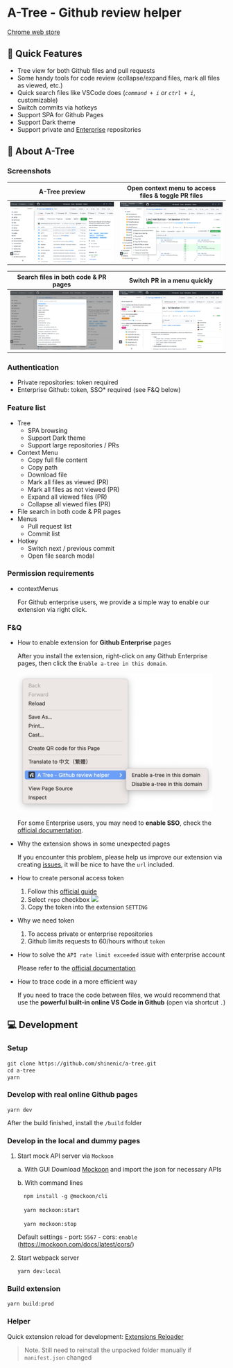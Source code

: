 # A-Tree - Github review helper

[Chrome web store](https://chrome.google.com/webstore/detail/a-tree-github-review-help/niogapfhnkbjmpnnobldcekclbgkbiah?fbclid=IwAR3MS27N-3lDAlAGmN1XyRy0WAKS18fQhEr3Xa8PlT3-up1CJfVNSGfSkzE)

## 🚀 Quick Features
- Tree view for both Github files and pull requests
- Some handy tools for code review (collapse/expand files, mark all files as viewed, etc.)
- Quick search files like VSCode does (*`command + i` or `ctrl + i`*, customizable)
- Switch commits via hotkeys
- Support SPA for Github Pages
- Support Dark theme
- Support private and [Enterprise](https://github.com/shinenic/a-tree#fq) repositories

## 📝 About A-Tree

### Screenshots
| A-Tree preview | Open context menu to access files & toggle PR files |
|-------------------------------------------|---------------------------------------------------|
| <img src="docs/screenshots/f-code.jpg" /> | <img src="docs/screenshots/f-context-menu.jpg" /> |

| Search files in both code & PR pages | Switch PR in a menu quickly |
|-------------------------------------------|---------------------------------------------------|
| <img src="docs/screenshots/f-file-search.jpg" /> | <img src="docs/screenshots/f-pull-menu.jpg" /> |     

### Authentication
- Private repositories: token required
- Enterprise Github: token, SSO* required (see F&Q below)

### Feature list
- Tree
  + SPA browsing
  + Support Dark theme
  + Support large repositories / PRs
- Context Menu
  + Copy full file content
  + Copy path
  + Download file
  + Mark all files as viewed (PR)
  + Mark all files as not viewed (PR)
  + Expand all viewed files (PR)
  + Collapse all viewed files (PR)
- File search in both code & PR pages
- Menus
  + Pull request list
  + Commit list
- Hotkey
  + Switch next / previous commit
  + Open file search modal



### Permission requirements
- contextMenus

  For Github enterprise users, we provide a simple way to enable our extension via right click.


### F&Q

- How to enable extension for **Github Enterprise** pages

  After you install the extension, right-click on any Github Enterprise pages, then click the `Enable a-tree in this domain`.

  <img src="docs/screenshots/context-menu-enable-guide.jpg" width="450" />

  For some Enterprise users, you may need to **enable SSO**, check the [official documentation](https://docs.github.com/en/authentication/authenticating-with-saml-single-sign-on/authorizing-a-personal-access-token-for-use-with-saml-single-sign-on).
  

- Why the extension shows in some unexpected pages

  If you encounter this problem, please help us improve our extension via creating [issues](https://github.com/shinenic/a-tree/issues/new/choose),
  it will be nice to have the `url` included.

- How to create personal access token
  
  1. Follow this [official guide](https://docs.github.com/en/github/authenticating-to-github/keeping-your-account-and-data-secure/creating-a-personal-access-token)
  2. Select `repo` checkbox
     ![](https://i.imgur.com/T1NqD4u.png)
  3. Copy the token into the extension `SETTING`


- Why we need token
  
  1. To access private or enterprise repositories
  2. Github limits requests to 60/hours without `token`


- How to solve the `API rate limit exceeded` issue with enterprise account

  Please refer to the [official documentation](https://docs.github.com/en/authentication/authenticating-with-saml-single-sign-on)


- How to trace code in a more efficient way
  
  If you need to trace the code between files, we would recommend that use the **powerful built-in online VS Code in Github** (open via shortcut `.`)



## 💻 Development

### Setup
```shell=
git clone https://github.com/shinenic/a-tree.git
cd a-tree
yarn
```

### Develop with real online Github pages
```shell=
yarn dev
```
After the build finished, install the `/build` folder


### Develop in the local and dummy pages
1. Start mock API server via `Mockoon`

    a. With GUI
      Download [Mockoon](https://mockoon.com) and import the json for necessary APIs

    b. With command lines
      ```shell
        npm install -g @mockoon/cli

        yarn mockoon:start

        yarn mockoon:stop
      ```
      Default settings
        - port: `5567`
        - cors: `enable` (https://mockoon.com/docs/latest/cors/)

2. Start webpack server
    ```shell=
    yarn dev:local
    ```


### Build extension
```shell=
yarn build:prod
```

### Helper

Quick extension reload for development: [Extensions Reloader](https://chrome.google.com/webstore/detail/extensions-reloader/fimgfedafeadlieiabdeeaodndnlbhid)
> Note. Still need to reinstall the unpacked folder manually if `manifest.json` changed
